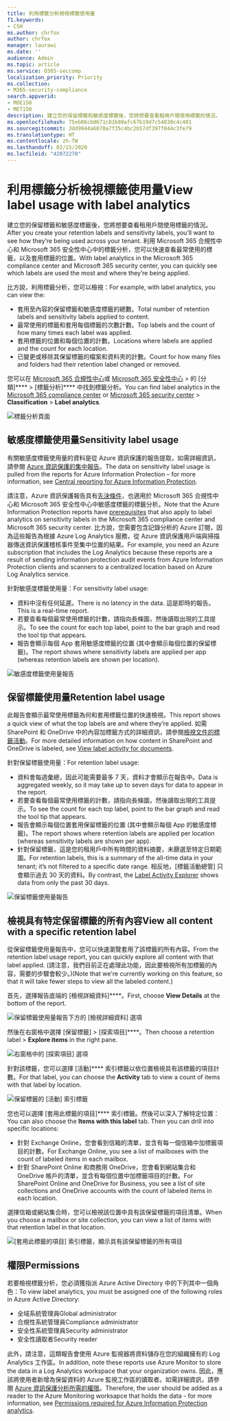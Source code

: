 ```yaml
---
title: 利用標籤分析檢視標籤使用量
f1.keywords:
- CSH
ms.author: chrfox
author: chrfox
manager: laurawi
ms.date: ''
audience: Admin
ms.topic: article
ms.service: O365-seccomp
localization_priority: Priority
ms.collection:
- M365-security-compliance
search.appverid:
- MOE150
- MET150
description: 建立您的保留標籤和敏感度標籤後，您將想要查看租用戶間使用標籤的情況。 利用 Microsoft 365 合規性中心和 Microsoft 365 安全性中心中的標籤分析，您可以快速查看最常使用的標籤，以及套用標籤的位置。
ms.openlocfilehash: 75eb86cb8671c81b80afc67b19d7c54830c4c401
ms.sourcegitcommit: 3dd9944a6070a7f35c4bc2b57df397f844c3fe79
ms.translationtype: HT
ms.contentlocale: zh-TW
ms.lasthandoff: 02/15/2020
ms.locfileid: "42072270"
---
```

# <a name="view-label-usage-with-label-analytics"></a><span data-ttu-id="4c3fe-104">利用標籤分析檢視標籤使用量</span><span class="sxs-lookup"><span data-stu-id="4c3fe-104">View label usage with label analytics</span></span>

<span data-ttu-id="4c3fe-105">建立您的保留標籤和敏感度標籤後，您將想要查看租用戶間使用標籤的情況。</span><span class="sxs-lookup"><span data-stu-id="4c3fe-105">After you create your retention labels and sensitivity labels, you’ll want to see how they’re being used across your tenant.</span></span> <span data-ttu-id="4c3fe-106">利用 Microsoft 365 合規性中心和 Microsoft 365 安全性中心中的標籤分析，您可以快速查看最常使用的標籤，以及套用標籤的位置。</span><span class="sxs-lookup"><span data-stu-id="4c3fe-106">With label analytics in the Microsoft 365 compliance center and Microsoft 365 security center, you can quickly see which labels are used the most and where they’re being applied.</span></span>

<span data-ttu-id="4c3fe-107">比方說，利用標籤分析，您可以檢視：</span><span class="sxs-lookup"><span data-stu-id="4c3fe-107">For example, with label analytics, you can view the:</span></span>

- <span data-ttu-id="4c3fe-108">套用至內容的保留標籤和敏感度標籤的總數。</span><span class="sxs-lookup"><span data-stu-id="4c3fe-108">Total number of retention labels and sensitivity labels applied to content.</span></span>
- <span data-ttu-id="4c3fe-109">最常使用的標籤和套用每個標籤的次數計數。</span><span class="sxs-lookup"><span data-stu-id="4c3fe-109">Top labels and the count of how many times each label was applied.</span></span>
- <span data-ttu-id="4c3fe-110">套用標籤的位置和每個位置的計數。</span><span class="sxs-lookup"><span data-stu-id="4c3fe-110">Locations where labels are applied and the count for each location.</span></span>
- <span data-ttu-id="4c3fe-111">已變更或移除其保留標籤的檔案和資料夾的計數。</span><span class="sxs-lookup"><span data-stu-id="4c3fe-111">Count for how many files and folders had their retention label changed or removed.</span></span>

<span data-ttu-id="4c3fe-112">您可以在 [Microsoft 365 合規性中心](https://compliance.microsoft.com/labelanalytics)或 [Microsoft 365 安全性中心](https://security.microsoft.com/labelanalytics) > 的 [分類]\*\*\*\* >  [標籤分析]\*\*\*\* 中找到標籤分析。</span><span class="sxs-lookup"><span data-stu-id="4c3fe-112">You can find label analytics in the [Microsoft 365 compliance center](https://compliance.microsoft.com/labelanalytics) or [Microsoft 365 security center](https://security.microsoft.com/labelanalytics) > **Classification** > **Label analytics**.</span></span>

![標籤分析頁面](../media/label-analytics-page.png)

## <a name="sensitivity-label-usage"></a><span data-ttu-id="4c3fe-114">敏感度標籤使用量</span><span class="sxs-lookup"><span data-stu-id="4c3fe-114">Sensitivity label usage</span></span>

<span data-ttu-id="4c3fe-115">有關敏感度標籤使用量的資料是從 Azure 資訊保護的報告提取，如需詳細資訊，請參閱 [Azure 資訊保護的集中報告](https://docs.microsoft.com/azure/information-protection/reports-aip)。</span><span class="sxs-lookup"><span data-stu-id="4c3fe-115">The data on sensitivity label usage is pulled from the reports for Azure Information Protection – for more information, see [Central reporting for Azure Information Protection](https://docs.microsoft.com/azure/information-protection/reports-aip).</span></span>

<span data-ttu-id="4c3fe-116">請注意，Azure 資訊保護報告具有[先決條件](/azure/information-protection/reports-aip#prerequisites)，也適用於 Microsoft 365 合規性中心和 Microsoft 365 安全性中心中敏感度標籤的標籤分析。</span><span class="sxs-lookup"><span data-stu-id="4c3fe-116">Note that the Azure Information Protection reports have [prerequisites](/azure/information-protection/reports-aip#prerequisites) that also apply to label analytics on sensitivity labels in the Microsoft 365 compliance center and Microsoft 365 security center.</span></span> <span data-ttu-id="4c3fe-117">比方說，您需要包含記錄分析的 Azure 訂閱，因為這些報告為根據 Azure Log Analytics 服務，從 Azure 資訊保護用戶端與掃描器傳送資訊保護稽核事件至集中位置的結果。</span><span class="sxs-lookup"><span data-stu-id="4c3fe-117">For example, you need an Azure subscription that includes the Log Analytics because these reports are a result of sending information protection audit events from Azure Information Protection clients and scanners to a centralized location based on Azure Log Analytics service.</span></span>

<span data-ttu-id="4c3fe-118">針對敏感度標籤使用量：</span><span class="sxs-lookup"><span data-stu-id="4c3fe-118">For sensitivity label usage:</span></span>

- <span data-ttu-id="4c3fe-119">資料中沒有任何延遲。</span><span class="sxs-lookup"><span data-stu-id="4c3fe-119">There is no latency in the data.</span></span> <span data-ttu-id="4c3fe-120">這是即時的報告。</span><span class="sxs-lookup"><span data-stu-id="4c3fe-120">This is a real-time report.</span></span>
- <span data-ttu-id="4c3fe-121">若要查看每個最常使用標籤的計數，請指向長條圖，然後讀取出現的工具提示。</span><span class="sxs-lookup"><span data-stu-id="4c3fe-121">To see the count for each top label, point to the bar graph and read the tool tip that appears.</span></span>
- <span data-ttu-id="4c3fe-122">報告會顯示每個 App 套用敏感度標籤的位置 (其中會顯示每個位置的保留標籤)。</span><span class="sxs-lookup"><span data-stu-id="4c3fe-122">The report shows where sensitivity labels are applied per app (whereas retention labels are shown per location).</span></span>

![敏感度標籤使用量報告](../media/sensitivity-label-usage-report.png)

## <a name="retention-label-usage"></a><span data-ttu-id="4c3fe-124">保留標籤使用量</span><span class="sxs-lookup"><span data-stu-id="4c3fe-124">Retention label usage</span></span>

<span data-ttu-id="4c3fe-125">此報告會顯示最常使用標籤為何和套用標籤位置的快速檢視。</span><span class="sxs-lookup"><span data-stu-id="4c3fe-125">This report shows a quick view of what the top labels are and where they’re applied.</span></span> <span data-ttu-id="4c3fe-126">如需 SharePoint 和 OneDrive 中的內容加標籤方式的詳細資訊，請參閱[檢視文件的標籤活動](view-label-activity-for-documents.md)。</span><span class="sxs-lookup"><span data-stu-id="4c3fe-126">For more detailed information on how content in SharePoint and OneDrive is labeled, see [View label activity for documents](view-label-activity-for-documents.md).</span></span>

<span data-ttu-id="4c3fe-127">針對保留標籤使用量：</span><span class="sxs-lookup"><span data-stu-id="4c3fe-127">For retention label usage:</span></span>

- <span data-ttu-id="4c3fe-128">資料會每週彙總，因此可能需要最多 7 天，資料才會顯示在報告中。</span><span class="sxs-lookup"><span data-stu-id="4c3fe-128">Data is aggregated weekly, so it may take up to seven days for data to appear in the report.</span></span>
- <span data-ttu-id="4c3fe-129">若要查看每個最常使用標籤的計數，請指向長條圖，然後讀取出現的工具提示。</span><span class="sxs-lookup"><span data-stu-id="4c3fe-129">To see the count for each top label, point to the bar graph and read the tool tip that appears.</span></span>
- <span data-ttu-id="4c3fe-130">報告會顯示每個位置套用保留標籤的位置 (其中會顯示每個 App 的敏感度標籤)。</span><span class="sxs-lookup"><span data-stu-id="4c3fe-130">The report shows where retention labels are applied per location (whereas sensitivity labels are shown per app).</span></span>
- <span data-ttu-id="4c3fe-131">針對保留標籤，這是您的租用戶中所有時間的資料摘要，未篩選至特定日期範圍。</span><span class="sxs-lookup"><span data-stu-id="4c3fe-131">For retention labels, this is a summary of the all-time data in your tenant; it’s not filtered to a specific date range.</span></span> <span data-ttu-id="4c3fe-132">相反地，[標籤活動總管][](view-label-activity-for-documents.md) 只會顯示過去 30 天的資料。</span><span class="sxs-lookup"><span data-stu-id="4c3fe-132">By contrast, the [Label Activity Explorer](view-label-activity-for-documents.md) shows data from only the past 30 days.</span></span>

![保留標籤使用量報告](../media/retention-label-usage-report.png)

## <a name="view-all-content-with-a-specific-retention-label"></a><span data-ttu-id="4c3fe-134">檢視具有特定保留標籤的所有內容</span><span class="sxs-lookup"><span data-stu-id="4c3fe-134">View all content with a specific retention label</span></span>

<span data-ttu-id="4c3fe-135">從保留標籤使用量報告中，您可以快速瀏覽套用了該標籤的所有內容。</span><span class="sxs-lookup"><span data-stu-id="4c3fe-135">From the retention label usage report, you can quickly explore all content with that label applied.</span></span> <span data-ttu-id="4c3fe-136">(請注意，我們目前正在處理此功能，因此要檢視所有加標籤的內容，需要的步驟會較少。)</span><span class="sxs-lookup"><span data-stu-id="4c3fe-136">(Note that we're currently working on this feature, so that it will take fewer steps to view all the labeled content.)</span></span>

<span data-ttu-id="4c3fe-137">首先，選擇報告底端的 [檢視詳細資料]\*\*\*\*。</span><span class="sxs-lookup"><span data-stu-id="4c3fe-137">First, choose **View Details** at the bottom of the report.</span></span>

![保留標籤使用量報告下方的 [檢視詳細資料] 選項](../media/retention-label-usage-view-details.png)

<span data-ttu-id="4c3fe-139">然後在右窗格中選擇 [保留標籤] > [探索項目]\*\*\*\*。</span><span class="sxs-lookup"><span data-stu-id="4c3fe-139">Then choose a retention label > **Explore items** in the right pane.</span></span>

![右窗格中的 [探索項目] 選項](../media/retention-label-usage-explore-items.png)

<span data-ttu-id="4c3fe-141">針對該標籤，您可以選擇 [活動]\*\*\*\* 索引標籤以依位置檢視具有該標籤的項目計數。</span><span class="sxs-lookup"><span data-stu-id="4c3fe-141">For that label, you can choose the **Activity** tab to view a count of items with that label by location.</span></span>

![保留標籤的 [活動] 索引標籤](../media/retention-label-usage-activity-tab.png)

<span data-ttu-id="4c3fe-143">您也可以選擇 [套用此標籤的項目]\*\*\*\* 索引標籤。然後可以深入了解特定位置：</span><span class="sxs-lookup"><span data-stu-id="4c3fe-143">You can also choose the **Items with this label** tab. Then you can drill into specific locations:</span></span>

- <span data-ttu-id="4c3fe-144">針對 Exchange Online，您會看到信箱的清單，並含有每一個信箱中加標籤項目的計數。</span><span class="sxs-lookup"><span data-stu-id="4c3fe-144">For Exchange Online, you see a list of mailboxes with the count of labeled items in each mailbox.</span></span>
- <span data-ttu-id="4c3fe-145">針對 SharePoint Online 和商務用 OneDrive，您會看到網站集合和 OneDrive 帳戶的清單，並含有每個位置中加標籤項目的計數。</span><span class="sxs-lookup"><span data-stu-id="4c3fe-145">For SharePoint Online and OneDrive for Business, you see a list of site collections and OneDrive accounts with the count of labeled items in each location.</span></span>

<span data-ttu-id="4c3fe-146">選擇信箱或網站集合時，您可以檢視該位置中具有該保留標籤的項目清單。</span><span class="sxs-lookup"><span data-stu-id="4c3fe-146">When you choose a mailbox or site collection, you can view a list of items with that retention label in that location.</span></span>

![[套用此標籤的項目] 索引標籤，顯示具有該保留標籤的所有項目](../media/retention-label-usage-content-explorer.png)

## <a name="permissions"></a><span data-ttu-id="4c3fe-148">權限</span><span class="sxs-lookup"><span data-stu-id="4c3fe-148">Permissions</span></span>

<span data-ttu-id="4c3fe-149">若要檢視標籤分析，您必須獲指派 Azure Active Directory 中的下列其中一個角色：</span><span class="sxs-lookup"><span data-stu-id="4c3fe-149">To view label analytics, you must be assigned one of the following roles in Azure Active Directory:</span></span>

- <span data-ttu-id="4c3fe-150">全域系統管理員</span><span class="sxs-lookup"><span data-stu-id="4c3fe-150">Global administrator</span></span>
- <span data-ttu-id="4c3fe-151">合規性系統管理員</span><span class="sxs-lookup"><span data-stu-id="4c3fe-151">Compliance administrator</span></span>
- <span data-ttu-id="4c3fe-152">安全性系統管理員</span><span class="sxs-lookup"><span data-stu-id="4c3fe-152">Security administrator</span></span>
- <span data-ttu-id="4c3fe-153">安全性讀取者</span><span class="sxs-lookup"><span data-stu-id="4c3fe-153">Security reader</span></span>

<span data-ttu-id="4c3fe-154">此外，請注意，這類報告會使用 Azure 監視器將資料儲存在您的組織擁有的 Log Analytics 工作區。</span><span class="sxs-lookup"><span data-stu-id="4c3fe-154">In addition, note these reports use Azure Monitor to store the data in a Log Analytics workspace that your organization owns.</span></span> <span data-ttu-id="4c3fe-155">因此，應該將使用者新增為保留資料的 Azure 監視工作區的讀取者。如需詳細資訊，請參閱 [Azure 資訊保護分析所需的權限](https://docs.microsoft.com/azure/information-protection/reports-aip#permissions-required-for-azure-information-protection-analytics)。</span><span class="sxs-lookup"><span data-stu-id="4c3fe-155">Therefore, the user should be added as a reader to the Azure Monitoring worksapce that holds the data - for more information, see [Permissions required for Azure Information Protection analytics](https://docs.microsoft.com/azure/information-protection/reports-aip#permissions-required-for-azure-information-protection-analytics).</span></span>

